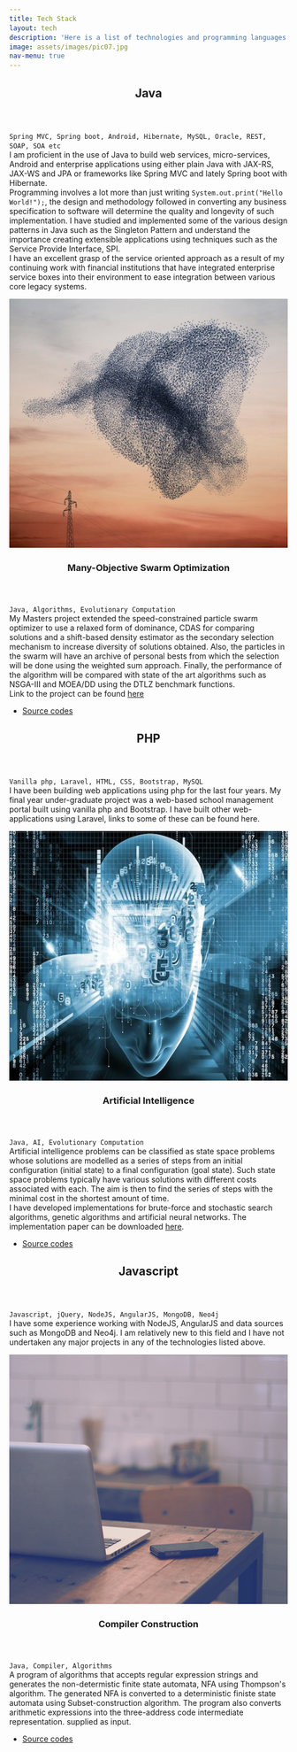```yaml
---
title: Tech Stack
layout: tech
description: 'Here is a list of technologies and programming languages I have worked with.<br />In decreasing order of proficiency.'
image: assets/images/pic07.jpg
nav-menu: true
---
```


<!-- Main -->
<div id="main">

<!-- One -->
<section id="one">
	<div class="inner">
		<header class="major">
			<h2>Java</h2>
		</header>
		<p>
		    <code>Spring MVC, Spring boot, Android, Hibernate, MySQL, Oracle, REST, SOAP, SOA etc</code>
		    <br/>I am proficient in the use of Java to build web services, micro-services, Android and enterprise
		    applications using either plain Java with JAX-RS, JAX-WS and JPA or frameworks like Spring MVC and 
		    lately Spring boot with Hibernate. 
		    <br/>Programming involves a lot more than just writing <code>System.out.print("Hello World!");</code>, 
		    the design and methodology followed in converting any business specification to software will determine the 
		    quality and longevity of such implementation. I have studied and implemented some of the various design patterns 
            in Java such as the Singleton Pattern and understand the importance creating extensible applications 
            using techniques such as the Service Provide Interface, SPI. 
            <br/>I have an excellent grasp of the service oriented approach as a result of my continuing work with 
            financial institutions that have integrated enterprise service boxes into their environment to ease 
            integration between various core legacy systems.
		</p>
	</div>
</section>

<!-- Two -->
<section id="two" class="spotlights">
    <section>
		<a href="generic.html" class="image">
			<img src="assets/images/birdswarm.jpg" alt="" data-position="top center" />
		</a>
		<div class="content">
			<div class="inner">
				<header class="major">
					<h3>Many-Objective Swarm Optimization</h3>
				</header>
				<p><code>Java, Algorithms, Evolutionary Computation</code>
				<br/>My Masters project extended the speed-constrained particle swarm optimizer to use a relaxed 
				form of dominance, CDAS for comparing solutions and a shift-based density estimator as the secondary 
				selection mechanism to increase diversity of solutions obtained. Also, the particles in the swarm 
				will have an archive of personal bests from which the selection will be done using the weighted sum approach. 
				Finally, the performance of the algorithm will be compared with state of the art algorithms such as NSGA-III and
				MOEA/DD using the DTLZ benchmark functions.<br/>Link to the project can be found <a href="https://www.dropbox.com/s/sd4zgbx8jtrgs2r/finalVersionProject.pdf?dl=0" target="_blank">here</a></p>
				<ul class="actions">
					<li><a href="https://github.com/Korogba/pso" class="button">Source codes</a></li>
				</ul>
			</div>
		</div>
	</section>
</section>

<!-- Three -->
<section id="three">
	<div class="inner">
		<header class="major">
			<h2>PHP</h2>
		</header>
		<p>
		    <code>Vanilla php, Laravel, HTML, CSS, Bootstrap, MySQL</code>
		    <br/>I have been building web applications using php for the last four years. My final year under-graduate project
		    was a web-based school management portal built using vanilla php and Bootstrap. I have built other web-applications
		    using Laravel, links to some of these can be found here.
		</p>
	</div>
</section>

<!-- Four -->
<section id="four" class="spotlights">
	<section>
		<a href="generic.html" class="image">
			<img src="assets/images/artificialintelligence.jpg" alt="" data-position="center center" />
		</a>
		<div class="content">
			<div class="inner">
				<header class="major">
					<h3>Artificial Intelligence</h3>
				</header>
				<p><code>Java, AI, Evolutionary Computation</code>
				<br/>Artificial intelligence problems can be classified as state space problems whose solutions are modelled as a 
				series of steps from an initial configuration (initial state) to a final configuration (goal state). Such state 
				space problems typically have various solutions with different costs associated with each. The aim is then to 
				find the series of steps with the minimal cost in the shortest amount of time. 
				<br/>I have developed implementations for brute-force and stochastic search algorithms, genetic algorithms and
				artificial neural networks. The implementation paper can be downloaded <a href="https://www.dropbox.com/s/jvkv64yxtkk1gx3/TermPaper.pdf?dl=0" target="_blank">here</a>.
				</p>
				<ul class="actions">
					<li><a href="https://bitbucket.org/korogba/artificialintelligence" class="button">Source codes</a></li>
				</ul>
			</div>
		</div>
	</section>
</section>

<!-- Five -->
<section id="five">
	<div class="inner">
		<header class="major">
			<h2>Javascript</h2>
		</header>
		<p>
		    <code>Javascript, jQuery, NodeJS, AngularJS, MongoDB, Neo4j</code>
		    <br/>I have some experience working with NodeJS, AngularJS and data sources such as MongoDB and Neo4j. I am relatively
		    new to this field and I have not undertaken any major projects in any of the technologies listed above.
		</p>
	</div>
</section>

<!-- Six -->
<section id="six" class="spotlights">
	<section>
		<a href="generic.html" class="image">
			<img src="assets/images/pic09.jpg" alt="" data-position="25% 25%" />
		</a>
		<div class="content">
			<div class="inner">
				<header class="major">
					<h3>Compiler Construction</h3>
				</header>
				<p><code>Java, Compiler, Algorithms</code>
				<br/>A program of algorithms that accepts regular expression strings and generates the non-determistic 
				finite state automata, NFA using Thompson's algorithm. The generated NFA is converted to a deterministic 
				finiste state automata using Subset-construction algorithm. The program also converts arithmetic expressions
				into the three-address code intermediate representation.
				supplied as input.</p>
				<ul class="actions">
					<li><a href="https://github.com/Korogba/compiler" class="button">Source codes</a></li>
				</ul>
			</div>
		</div>
	</section>
</section>

</div>
